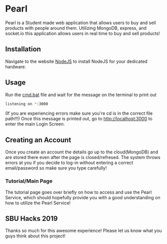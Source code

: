 # Pearl

Pearl is a Student made web application that allows users to buy and sell products with people around them.
Utilizing MongoDB, express, and  socket.io this application allows users in real time to buy and sell products!

## Installation

Navigate to the website [NodeJS](https://nodejs.org/en/) to install NodeJS for your dedicated hardware.

## Usage

Run the [cmd.bat]() file and wait for the message on the terminal to print out

```bash
listening on *:3000
```
(If you are experiencing errors make sure you're cd is in the correct file path!!!)
Once this message is printed out, go to [http://localhost:3000](http://localhost:3000) to enter the main Login Screen.

## Creating an Account

Once you create an account the details go up to the cloud(MongoDB) and are stored there even after the page is closed/refresed.
The system throws errors at you if you decide to log-in without entering a correct email/password so make sure you type carefully!

### Tutorial/Main Page

The tutorial page goes over briefly on how to access and use the Pearl Service, which should hopefully provide you with a good understanding on how to utilize the Pearl Service!

## SBU Hacks 2019

Thanks so much for this awesome experience! Please let us know what you guys think about this project! 

